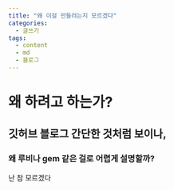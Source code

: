 ```yaml
---
title: "왜 이걸 만들려는지 모르겠다"
categories:
  - 글쓰기
tags:
  - content
  - md
  - 블로그
---
```


# 왜 하려고 하는가?
## 깃허브 블로그 간단한 것처럼 보이나,
### 왜 루비나 gem 같은 걸로 어렵게 설명할까?
난 참 모르겠다
